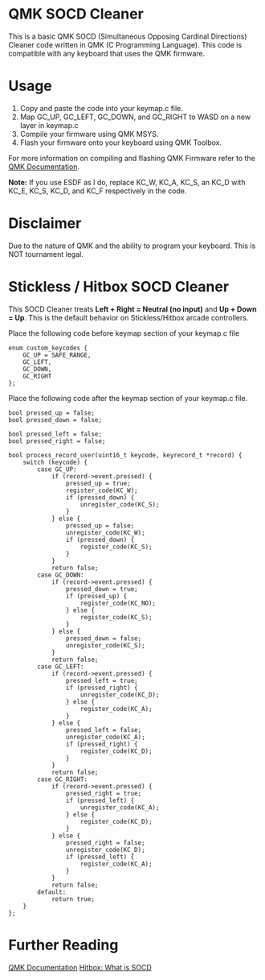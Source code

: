# QMK SOCD Cleaner
This is a basic QMK SOCD (Simultaneous Opposing Cardinal Directions) Cleaner code written in QMK (C Programming Language). This code is compatible with any keyboard that uses the QMK firmware.

# Usage
1. Copy and paste the code into your keymap.c file. 
2. Map GC_UP, GC_LEFT, GC_DOWN, and GC_RIGHT to WASD on a new layer in keymap.c
3. Compile your firmware using QMK MSYS. 
4. Flash your firmware onto your keyboard using QMK Toolbox.

For more information on compiling and flashing QMK Firmware refer to the [QMK Documentation](https://docs.qmk.fm/#/newbs).

**Note:** If you use ESDF as I do, replace KC_W, KC_A, KC_S, an KC_D with KC_E, KC_S, KC_D, and KC_F respectively in the code.

# Disclaimer
Due to the nature of QMK and the ability to program your keyboard. This is NOT tournament legal.

# Stickless / Hitbox SOCD Cleaner
This SOCD Cleaner treats **Left + Right = Neutral (no input)** and **Up + Down = Up**. This is the default behavior on Stickless/Hitbox arcade controllers.

Place the following code before keymap section of your keymap.c file
```
enum custom_keycodes {      
	GC_UP = SAFE_RANGE,
	GC_LEFT,
	GC_DOWN,
	GC_RIGHT
};
```

Place the following code after the keymap section of your keymap.c file.
```
bool pressed_up = false;
bool pressed_down = false;

bool pressed_left = false;
bool pressed_right = false;

bool process_record_user(uint16_t keycode, keyrecord_t *record) {
	switch (keycode) {
		case GC_UP:
			if (record->event.pressed) {
				pressed_up = true;
				register_code(KC_W);
				if (pressed_down) {
					unregister_code(KC_S);
				}
			} else {
				pressed_up = false;
				unregister_code(KC_W);
				if (pressed_down) {
					register_code(KC_S);
				}
			}
			return false;
		case GC_DOWN:
			if (record->event.pressed) {
				pressed_down = true;
				if (pressed_up) {
					register_code(KC_NO);
				} else {
					register_code(KC_S);
				}
			} else {
				pressed_down = false;
				unregister_code(KC_S);
			}
			return false;
		case GC_LEFT:
			if (record->event.pressed) {
				pressed_left = true;
				if (pressed_right) {
					unregister_code(KC_D);
				} else {
					register_code(KC_A);
				}
			} else {
				pressed_left = false;
				unregister_code(KC_A);
				if (pressed_right) {
					register_code(KC_D);
				}
			}
			return false;
		case GC_RIGHT:
			if (record->event.pressed) {
				pressed_right = true;
				if (pressed_left) {
					unregister_code(KC_A);
				} else {
					register_code(KC_D);
				}
			} else {
				pressed_right = false;
				unregister_code(KC_D);
				if (pressed_left) {
					register_code(KC_A);
				}
			}
			return false;
		default:
			return true;
	}
};
``` 
# Further Reading

[QMK Documentation](https://docs.qmk.fm/#/) 
[Hitbox: What is SOCD](https://www.hitboxarcade.com/blogs/support/what-is-socd)
